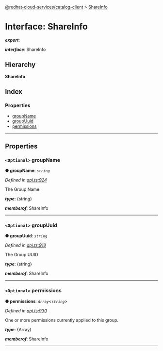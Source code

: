 [@redhat-cloud-services/catalog-client](../README.md) > [ShareInfo](../interfaces/shareinfo.md)

# Interface: ShareInfo

*__export__*: 

*__interface__*: ShareInfo

## Hierarchy

**ShareInfo**

## Index

### Properties

* [groupName](shareinfo.md#groupname)
* [groupUuid](shareinfo.md#groupuuid)
* [permissions](shareinfo.md#permissions)

---

## Properties

<a id="groupname"></a>

### `<Optional>` groupName

**● groupName**: *`string`*

*Defined in [api.ts:924](https://github.com/RedHatInsights/javascript-clients/blob/master/packages/catalog/api.ts#L924)*

The Group Name

*__type__*: {string}

*__memberof__*: ShareInfo

___
<a id="groupuuid"></a>

### `<Optional>` groupUuid

**● groupUuid**: *`string`*

*Defined in [api.ts:918](https://github.com/RedHatInsights/javascript-clients/blob/master/packages/catalog/api.ts#L918)*

The Group UUID

*__type__*: {string}

*__memberof__*: ShareInfo

___
<a id="permissions"></a>

### `<Optional>` permissions

**● permissions**: *`Array`<`string`>*

*Defined in [api.ts:930](https://github.com/RedHatInsights/javascript-clients/blob/master/packages/catalog/api.ts#L930)*

One or more permissions currently applied to this group.

*__type__*: {Array}

*__memberof__*: ShareInfo

___

